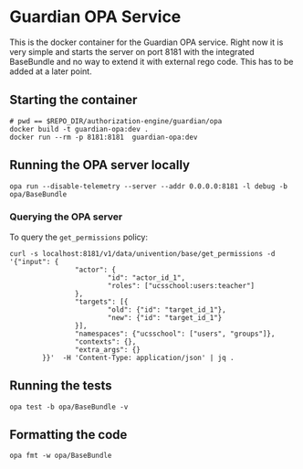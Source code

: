 <!--
Copyright (C) 2023 Univention GmbH

SPDX-License-Identifier: AGPL-3.0-only
-->

# Guardian OPA Service

This is the docker container for the Guardian OPA service.
Right now it is very simple and starts the server on port 8181
with the integrated BaseBundle and no way to extend it with external
rego code. This has to be added at a later point.

## Starting the container

```shell
# pwd == $REPO_DIR/authorization-engine/guardian/opa
docker build -t guardian-opa:dev .
docker run --rm -p 8181:8181  guardian-opa:dev
```

## Running the OPA server locally

```shell
opa run --disable-telemetry --server --addr 0.0.0.0:8181 -l debug -b opa/BaseBundle
```

### Querying the OPA server

To query the `get_permissions` policy:

```shell
curl -s localhost:8181/v1/data/univention/base/get_permissions -d '{"input": {
                "actor": {
                        "id": "actor_id_1",
                        "roles": ["ucsschool:users:teacher"]
                },
                "targets": [{
                        "old": {"id": "target_id_1"},
                        "new": {"id": "target_id_1"}
                }],
                "namespaces": {"ucsschool": ["users", "groups"]},
                "contexts": {},
                "extra_args": {}
        }}'  -H 'Content-Type: application/json' | jq .
```

## Running the tests

```shell
opa test -b opa/BaseBundle -v
```

## Formatting the code

```shell
opa fmt -w opa/BaseBundle
```
